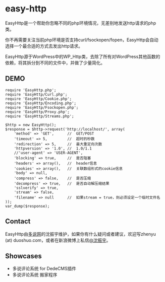 easy-http
=========

EasyHttp是一个帮助你忽略不同的php环境情况，无差别地发送http请求的php类。

你不再需要关注当前php环境是否支持curl/fsockopen/fopen，EasyHttp会自动选择一个最合适的方式去发出http请求。

EasyHttp源于WordPress中的WP_Http类，去除了所有对WordPress其他函数的依赖，将其拆分到不同的文件中，并做了少量简化。

## DEMO
    require 'EasyHttp.php';
    require 'EasyHttp/Curl.php';
    require 'EasyHttp/Cookie.php';
    require 'EasyHttp/Encoding.php';
    require 'EasyHttp/Fsockopen.php';
    require 'EasyHttp/Proxy.php';
    require 'EasyHttp/Streams.php';
    
    $http = new EasyHttp();
    $response = $http->request('http://localhost/', array(
		'method' => 'GET',		//	GET/POST
		'timeout' => 5,			//	超时的秒数
		'redirection' => 5,		//	最大重定向次数
		'httpversion' => '1.0',	//	1.0/1.1
		//'user-agent' => 'USER-AGENT',		
		'blocking' => true,		//	是否阻塞
		'headers' => array(),	//	header信息
		'cookies' => array(),	//	关联数组形式的cookie信息
		'body' => null,
		'compress' => false,	//	是否压缩
		'decompress' => true,	//	是否自动解压缩结果
		'sslverify' => true,
		'stream' => false,
		'filename' => null		//	如果stream = true，则必须设定一个临时文件名
	));
    var_dump($response);

## Contact
EasyHttp由[多说网](http://duoshuo.com/)的沈振宇维护，如果你有什么疑问或者建议，欢迎写zhenyu (at) duoshuo.com，或者在新浪微博上私信[@沈振宇](http://weibo.com/shenzhenyu)。

## Showcases
* 多说评论系统 for DedeCMS插件
* 多说评论系统 搬家程序
